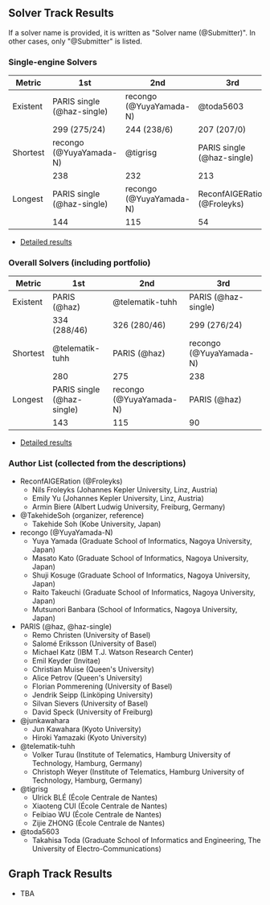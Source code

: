 
## Solver Track Results

If a solver name is provided, it is written as "Solver name (@Submitter)". 
In other cases, only "@Submitter" is listed.

### Single-engine Solvers

| Metric   | 1st                        | 2nd                     | 3rd                          |
|----------|----------------------------|-------------------------|------------------------------|
| Existent | PARIS single (@haz-single) | recongo (@YuyaYamada-N) | @toda5603                    |
|          | 299 (275/24)               | 244 (238/6)             | 207 (207/0)                  |
| Shortest | recongo (@YuyaYamada-N)    | @tigrisg                | PARIS single (@haz-single)   |
|          | 238                        | 232                     | 213                          |
| Longest  | PARIS single (@haz-single) | recongo (@YuyaYamada-N) | ReconfAIGERation (@Froleyks) |
|          | 144                        | 115                     | 54                           |

- [Detailed results](solver-single/)

### Overall Solvers (including portfolio)

| Metric   | 1st                        | 2nd                     | 3rd                     |
|----------|----------------------------|-------------------------|-------------------------|
| Existent | PARIS (@haz)               | @telematik-tuhh         | PARIS (@haz-single)     |
|          | 334 (288/46)               | 326 (280/46)            | 299 (276/24)            |
| Shortest | @telematik-tuhh            | PARIS (@haz)            | recongo (@YuyaYamada-N) |
|          | 280                        | 275                     | 238                     |
| Longest  | PARIS single (@haz-single) | recongo (@YuyaYamada-N) | PARIS (@haz)            |
|          | 143                        | 115                     | 90                      |

- [Detailed results](solver-overall/)

### Author List (collected from the descriptions)

- ReconfAIGERation (@Froleyks)
  - Nils Froleyks (Johannes Kepler University, Linz, Austria)
  - Emily Yu (Johannes Kepler University, Linz, Austria)
  - Armin Biere (Albert Ludwig University, Freiburg, Germany)
- @TakehideSoh (organizer, reference)
  - Takehide Soh (Kobe University, Japan)
- recongo (@YuyaYamada-N)
  - Yuya Yamada (Graduate School of Informatics, Nagoya University, Japan)
  - Masato Kato (Graduate School of Informatics, Nagoya University, Japan)
  - Shuji Kosuge (Graduate School of Informatics, Nagoya University, Japan)
  - Raito Takeuchi (Graduate School of Informatics, Nagoya University, Japan)
  - Mutsunori Banbara (School of Informatics, Nagoya University, Japan)
- PARIS (@haz, @haz-single)
  - Remo Christen (University of Basel)
  - Salomé Eriksson (University of Basel)
  - Michael Katz (IBM T.J. Watson Research Center)
  - Emil Keyder (Invitae)
  - Christian Muise (Queen's University)
  - Alice Petrov (Queen's University)
  - Florian Pommerening (University of Basel)
  - Jendrik Seipp (Linköping University)
  - Silvan Sievers (University of Basel)
  - David Speck (University of Freiburg)
- @junkawahara
  - Jun Kawahara (Kyoto University)
  - Hiroki Yamazaki (Kyoto University)
- @telematik-tuhh
  - Volker Turau (Institute of Telematics, Hamburg University of Technology, Hamburg, Germany)
  - Christoph Weyer (Institute of Telematics, Hamburg University of Technology, Hamburg, Germany)
- @tigrisg
  - Ulrick BLÉ (École Centrale de Nantes)
  - Xiaoteng CUI (École Centrale de Nantes)
  - Feibiao WU (École Centrale de Nantes)
  - Zijie ZHONG (École Centrale de Nantes)
- @toda5603
  - Takahisa Toda (Graduate School of Informatics and Engineering, The University
of Electro-Communications)

## Graph Track Results

- TBA
